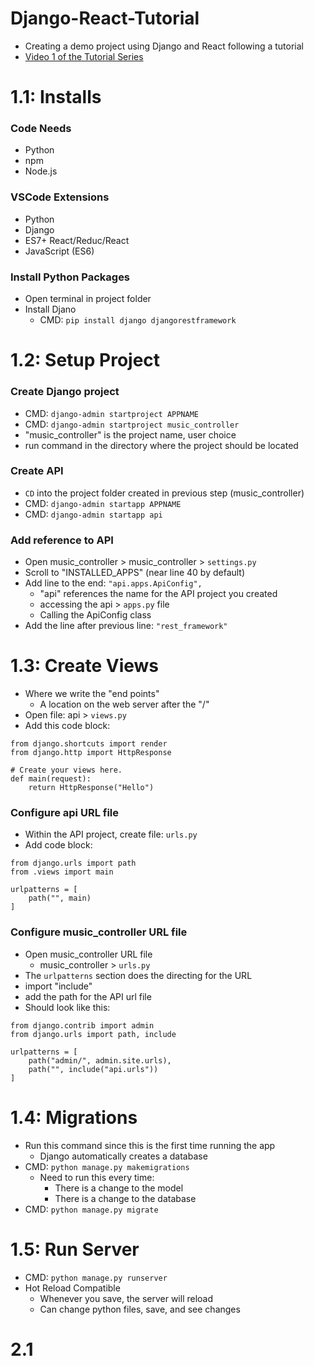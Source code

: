 # Django-React-Tutorial

- Creating a demo project using Django and React following a tutorial
- [Video 1 of the Tutorial Series](https://www.youtube.com/watch?v=JD-age0BPVo&list=PLzMcBGfZo4-kCLWnGmK0jUBmGLaJxvi4j)

# 1.1: Installs

### Code Needs

- Python
- npm
- Node.js

### VSCode Extensions

- Python
- Django
- ES7+ React/Reduc/React
- JavaScript (ES6)

### Install Python Packages

- Open terminal in project folder
- Install Djano
    - CMD: `pip install django djangorestframework`

# 1.2: Setup Project

### Create Django project

- CMD: `django-admin startproject APPNAME`
- CMD: `django-admin startproject music_controller`
- "music_controller" is the project name, user choice
- run command in the directory where the project should be located

### Create API

- `CD` into the project folder created in previous step (music_controller)
- CMD: `django-admin startapp APPNAME`
- CMD: `django-admin startapp api`

### Add reference to API

- Open music_controller > music_controller > `settings.py`
- Scroll to "INSTALLED_APPS" (near line 40 by default)
- Add line to the end: `"api.apps.ApiConfig",`
  - "api" references the name for the API project you created
  - accessing the api > `apps.py` file
  - Calling the ApiConfig class
- Add the line after previous line: `"rest_framework"`

# 1.3: Create Views

- Where we write the "end points"
  - A location on the web server after the "/"
- Open file: api > `views.py`
- Add this code block:
```
from django.shortcuts import render
from django.http import HttpResponse

# Create your views here.
def main(request):
    return HttpResponse("Hello")
```

### Configure api URL file

- Within the API project, create file: `urls.py`
- Add code block:
```
from django.urls import path
from .views import main

urlpatterns = [
    path("", main)
]
```

### Configure music_controller URL file

- Open music_controller URL file
  - music_controller > `urls.py`
- The `urlpatterns` section does the directing for the URL
- import "include"
- add the path for the API url file
- Should look like this:
```
from django.contrib import admin
from django.urls import path, include

urlpatterns = [
    path("admin/", admin.site.urls),
    path("", include("api.urls"))
]
```

# 1.4: Migrations

- Run this command since this is the first time running the app
  - Django automatically creates a database 
- CMD: `python manage.py makemigrations`
  - Need to run this every time:
    - There is a change to the model
    - There is a change to the database
- CMD: `python manage.py migrate`

# 1.5: Run Server

- CMD: `python manage.py runserver`
- Hot Reload Compatible 
  - Whenever you save, the server will reload
  - Can change python files, save, and see changes
 
# 2.1 
